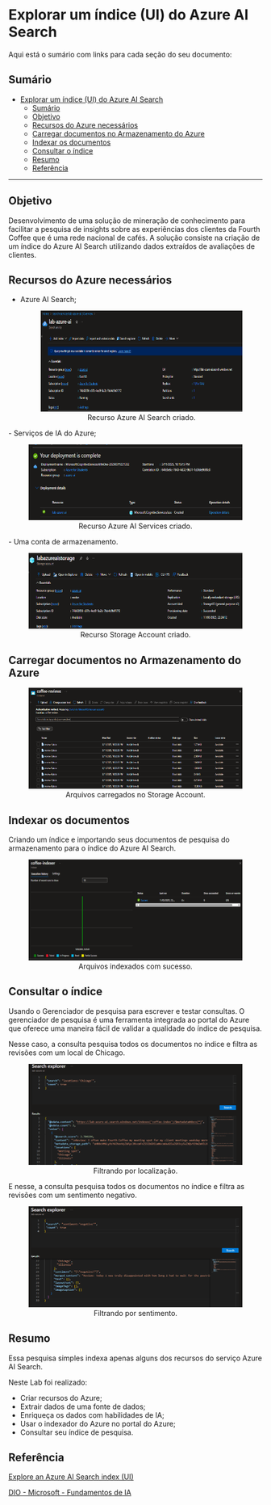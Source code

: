 # Explorar um índice (UI) do Azure AI Search

Aqui está o sumário com links para cada seção do seu documento:

## Sumário

- [Explorar um índice (UI) do Azure AI Search](#explorar-um-índice-ui-do-azure-ai-search)
  - [Sumário](#sumário)
  - [Objetivo](#objetivo)
  - [Recursos do Azure necessários](#recursos-do-azure-necessários)
  - [Carregar documentos no Armazenamento do Azure](#carregar-documentos-no-armazenamento-do-azure)
  - [Indexar os documentos](#indexar-os-documentos)
  - [Consultar o índice](#consultar-o-índice)
  - [Resumo](#resumo)
  - [Referência](#referência)

---


## Objetivo

Desenvolvimento de uma solução de mineração de conhecimento para facilitar a pesquisa de insights sobre as experiências dos clientes da Fourth Coffee que é uma rede nacional de cafés. A solução consiste na criação de um índice do Azure AI Search utilizando dados extraídos de avaliações de clientes.

## Recursos do Azure necessários

- Azure AI Search;
  <figure style="text-align: center;">
    <img src="./figure/figure1-azure-ai-search.png" alt="Azure AI Search" width="600" height="200">
    <figcaption>Recurso Azure AI Search criado.</figcaption>
</figure>
- Serviços de IA do Azure;
  <figure style="text-align: center;">
    <img src="./figure/figure1-azure-ai-services.png" alt="Azure AI services" width="600" height="150">
    <figcaption>Recurso Azure AI Services criado.</figcaption>
</figure>
- Uma conta de armazenamento.
  <figure style="text-align: center;">
    <img src="./figure/figure1-azure-ai-storage.png" alt="Azure Storage Account" width="600" height="150">
    <figcaption>Recurso Storage Account criado.</figcaption>
</figure>

## Carregar documentos no Armazenamento do Azure

  <figure style="text-align: center;">
    <img src="./figure/figure2-azure-ai-storage-files.png" alt="Arquivos carregados no Storage Account" width="600" height="200">
    <figcaption>Arquivos carregados no Storage Account.</figcaption>
</figure>

## Indexar os documentos
Criando um índice e importando seus documentos de pesquisa do armazenamento para o índice do Azure AI Search.

  <figure style="text-align: center;">
    <img src="./figure/figure2-azure-ai-storage-indexar-files.png" alt="Arquivos Indexados" width="600" height="200">
    <figcaption>Arquivos indexados com sucesso.</figcaption>
</figure>

## Consultar o índice

Usando o Gerenciador de pesquisa para escrever e testar consultas. O gerenciador de pesquisa é uma ferramenta integrada ao portal do Azure que oferece uma maneira fácil de validar a qualidade do índice de pesquisa.

 Nesse caso, a consulta pesquisa todos os documentos no índice e filtra as revisões com um local de Chicago.

  <figure style="text-align: center;">
    <img src="./figure/figure3-azure-ai-storage-busca-chicago.png" alt="Filtrando por localização." width="600" height="200">
    <figcaption> Filtrando por localização.</figcaption>
</figure>

E nesse, a consulta pesquisa todos os documentos no índice e filtra as revisões com um sentimento negativo.

  <figure style="text-align: center;">
    <img src="./figure/figure3-azure-ai-storage-busca-sentimento.png" alt="Filtrando por sentimento." width="600" height="200">
    <figcaption> Filtrando por sentimento.</figcaption>
</figure>

## Resumo

Essa pesquisa simples indexa apenas alguns dos recursos do serviço Azure AI Search. 

Neste Lab foi realizado:
- Criar recursos do Azure;
- Extrair dados de uma fonte de dados;
- Enriqueça os dados com habilidades de IA;
- Usar o indexador do Azure no portal do Azure;
- Consultar seu índice de pesquisa.

## Referência

[Explore an Azure AI Search index (UI)](https://microsoftlearning.github.io/mslearn-ai-fundamentals/Instructions/Labs/11-ai-search.html)

[DIO - Microsoft - Fundamentos de IA](https://web.dio.me/track/microsoft-fundamentos-de-ia)

